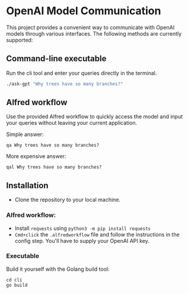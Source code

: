# OpenAI Model Communication

This project provides a convenient way to communicate with OpenAI models through various interfaces. The following methods are currently supported:

## Command-line executable

Run the cli tool and enter your queries directly in the terminal.

```bash
./ask-gpt "Why trees have so many branches?"
```

## Alfred workflow

Use the provided Alfred workflow to quickly access the model and input your queries without leaving your current application.

Simple answer:

```
qa Why trees have so many branches?
```

More expensive answer:

```
qal Why trees have so many branches?
```


## Installation

- Clone the repository to your local machine.

### Alfred workflow:

- Install `requests` using `python3 -m pip install requests`
- `Cmd+click` the `.alfredworkflow` file and follow the instructions in the config step. You'll have to supply your OpenAI API key.

### Executable

Build it yourself with the Golang build tool:

```
cd cli
go build
```
